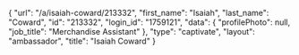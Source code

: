 {
    "url": "\/a\/isaiah-coward\/213332",
    "first_name": "Isaiah",
    "last_name": "Coward",
    "id": "213332",
    "login_id": "1759121",
    "data": {
        "profilePhoto": null,
        "job_title": "Merchandise Assistant"
    },
    "type": "captivate",
    "layout": "ambassador",
    "title": "Isaiah Coward"
}